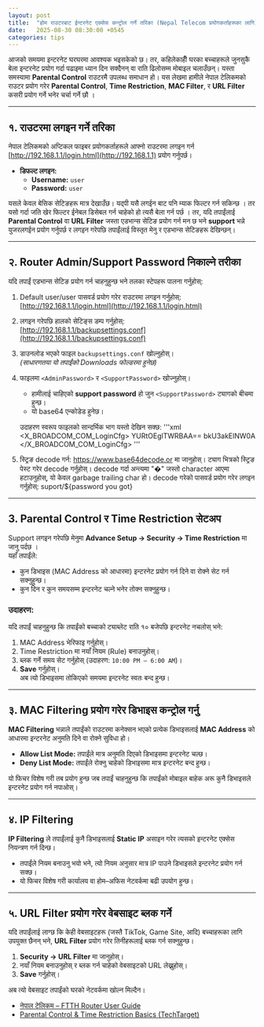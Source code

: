 ```yaml
---
layout: post
title:  "होम राउटरबाट ईन्टरनेट एक्सेस कन्ट्रोल गर्ने तरिका (Nepal Telecom प्रयोगकर्ताहरूका लागि)"
date:   2025-08-30 08:30:00 +0545
categories: tips
---
```

आजको समयमा इन्टरनेट घरघरमा आवश्यक भइसकेको छ। तर, कहिलेकाहीँ घरका बच्चाहरूले जुनसुकै बेला इन्टरनेट प्रयोग गर्दा पढाइमा ध्यान दिन सक्दैनन् वा राति ढिलोसम्म मोबाइल चलाउँछन्। यस्ता समस्यामा **Parental Control** राउटरमै उपलब्ध समाधान हो। यस लेखमा हामीले नेपाल टेलिकमको राउटर प्रयोग गरेर **Parental Control**, **Time Restriction**, **MAC Filter**, र **URL Filter** कसरी प्रयोग गर्ने भनेर चर्चा गर्ने छौ ।  

---
## १. राउटरमा लगइन गर्ने तरिका
नेपाल टेलिकमको अप्टिकल फाइबर प्रयोगकर्ताहरूले आफ्नो राउटरमा लगइन गर्न [http://192.168.1.1/login.html](http://192.168.1.1) प्रयोग गर्नुपर्छ।  

- **डिफल्ट लगइन:**  
  - **Username:** `user`  
  - **Password:** `user`  

यसले केवल बेसिक सेटिङहरू मात्र देखाउँछ। यद्पी यसै लगईन बाट पनि म्याक फिल्टर गर्न सकिन्छ । तर यसो गर्दा जति खेर फिल्टर ईनेबल डिसेबल गर्न चाहेको हो त्यसै बेला गर्न पर्छ ।  तर, यदि तपाईंलाई **Parental Control** वा **URL Filter** जस्ता एडभान्स सेटिङ प्रयोग गर्न मन छ भने **support** भन्ने युजरलगईन प्रयोग गर्नुपर्छ र लगइन गरेपछि तपाईंलाई विस्तृत मेनु र एडभान्स सेटिङहरू देखिन्छन्।  

---
## २. Router Admin/Support Password निकाल्ने तरीका

यदि तपाईं एडभान्स सेटिङ प्रयोग गर्न चाहनुहुन्छ भने तलका स्टेपहरू पालना गर्नुहोस्:

1. Default user/user पासवर्ड प्रयोग गरेर राउटरमा लगइन गर्नुहोस्:  
   [http://192.168.1.1/login.html](http://192.168.1.1/login.html)

2. लगइन गरेपछि हालको सेटिङ्स डम्प गर्नुहोस्:  
   [http://192.168.1.1/backupsettings.conf](http://192.168.1.1/backupsettings.conf)

3. डाउनलोड भएको फाइल `backupsettings.conf` खोल्नुहोस्।  
   *(साधारणतया यो तपाईंको Downloads फोल्डरमा हुनेछ)*

4. फाइलमा `<AdminPassword>` र `<SupportPassword>` खोज्नुहोस्।  
   - हामीलाई चाहिएको **support password** हो जुन `<SupportPassword>` ट्यागको बीचमा हुन्छ।  
   - यो base64 एन्कोडेड हुनेछ।  

   उदाहरण स्वरूप फाइलको सान्दर्भिक भाग यस्तो देखिन सक्छ:
   '''xml
   <X_BROADCOM_COM_LoginCfg>
       <AdminPassword>YURtOEglTWRBAA==</AdminPassword>
       <SupportPassword>bkU3akElNW0A</SupportPassword>
   </X_BROADCOM_COM_LoginCfg>
   '''
5. स्ट्रिङ decode गर्न:
   https://www.base64decode.or मा जानुहोस्।
   <SupportPassword> ट्याग भित्रको स्ट्रिङ पेस्ट गरेर decode गर्नुहोस्।
   decode गर्दा अन्त्यमा "�" जस्तो character आएमा हटाउनुहोस्, यो केवल garbage trailing char हो।
   decode गरेको पासवर्ड प्रयोग गरेर लगइन गर्नुहोस्: suport/${password you got}
---

## 3. Parental Control र Time Restriction सेटअप
Support लगइन गरेपछि मेनुमा **Advance Setup → Security → Time Restriction** मा जानु पर्दछ ।  
यहाँ तपाईंले:  
- कुन डिभाइस (MAC Address को आधारमा) इन्टरनेट प्रयोग गर्न दिने वा रोक्ने सेट गर्न सक्नुहुन्छ।  
- कुन दिन र कुन समयसम्म इन्टरनेट चल्ने भनेर तोक्न सक्नुहुन्छ।  

### उदाहरण:  
यदि तपाईं चाहनुहुन्छ कि तपाईंको बच्चाको ट्याब्लेट राति १० बजेपछि इन्टरनेट नचलोस् भने:  

1. MAC Address भेरिफाइ गर्नुहोस्।  
2. Time Restriction मा नयाँ नियम (Rule) बनाउनुहोस्।  
3. ब्लक गर्ने समय सेट गर्नुहोस् (उदाहरण: `10:00 PM – 6:00 AM`)।  
4. **Save** गर्नुहोस्।  
अब त्यो डिभाइसमा तोकिएको समयमा इन्टरनेट स्वतः बन्द हुन्छ।  

---

## ३. MAC Filtering प्रयोग गरेर डिभाइस कन्ट्रोल गर्नु  

**MAC Filtering** भन्नाले तपाईंको राउटरमा कनेक्सन भएको प्रत्येक डिभाइसलाई **MAC Address** को आधारमा इन्टरनेट अनुमति दिने वा रोक्ने सुविधा हो।  

- **Allow List Mode:** तपाईंले मात्र अनुमति दिएको डिभाइसमा इन्टरनेट चल्छ।  
- **Deny List Mode:** तपाईंले रोक्नु चाहेको डिभाइसमा मात्र इन्टरनेट बन्द हुन्छ।  

यो फिचर विशेष गरी तब प्रयोग हुन्छ जब तपाईं चाहनुहुन्छ कि तपाईंको मोबाइल बाहेक अरू कुनै डिभाइसले इन्टरनेट प्रयोग गर्न नपाओस्।  

---

## ४. IP Filtering  
**IP Filtering** ले तपाईंलाई कुनै डिभाइसलाई **Static IP** असाइन गरेर त्यसको इन्टरनेट एक्सेस नियन्त्रण गर्न दिन्छ।  

- तपाईंले नियम बनाउनु भयो भने, त्यो नियम अनुसार मात्र IP पाउने डिभाइसले इन्टरनेट प्रयोग गर्न सक्छ।  
- यो फिचर विशेष गरी कार्यालय वा होम–अफिस नेटवर्कमा बढी उपयोग हुन्छ।  

---

## ५. URL Filter प्रयोग गरेर वेबसाइट ब्लक गर्ने  
यदि तपाईंलाई लाग्छ कि केही वेबसाइटहरू (जस्तै TikTok, Game Site, आदि) बच्चाहरूका लागि उपयुक्त छैनन् भने, **URL Filter** प्रयोग गरेर तिनीहरूलाई ब्लक गर्न सक्नुहुन्छ।  

1. **Security → URL Filter** मा जानुहोस्।  
2. नयाँ नियम बनाउनुहोस् र ब्लक गर्न चाहेको वेबसाइटको URL लेख्नुहोस्।  
3. **Save** गर्नुहोस्।  

अब त्यो वेबसाइट तपाईंको घरको नेटवर्कमा खोल्न मिल्दैन।  

- [नेपाल टेलिकम – FTTH Router User Guide](https://ntc.net.np)  
- [Parental Control & Time Restriction Basics (TechTarget)](https://www.techtarget.com/searchsecurity/definition/parental-control)  
